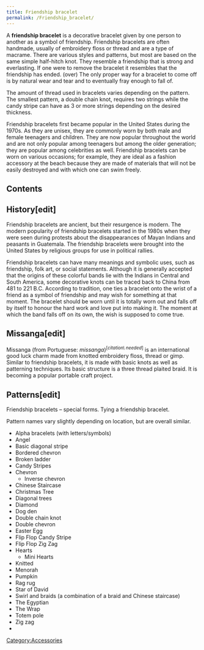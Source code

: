 ```yaml
---
title: Friendship bracelet
permalink: /Friendship_bracelet/
---
```


A **friendship bracelet** is a decorative bracelet given by one person
to another as a symbol of friendship. Friendship bracelets are often
handmade, usually of embroidery floss or thread and are a type of
macrame. There are various styles and patterns, but most are based on
the same simple half-hitch knot. They resemble a friendship that is
strong and everlasting. If one were to remove the bracelet it resembles
that the friendship has ended. (over) The only proper way for a bracelet
to come off is by natural wear and tear and to eventually fray enough to
fall of.

The amount of thread used in bracelets varies depending on the pattern.
The smallest pattern, a double chain knot, requires two strings while
the candy stripe can have as 3 or more strings depending on the desired
thickness.

Friendship bracelets first became popular in the United States during
the 1970s. As they are unisex, they are commonly worn by both male and
female teenagers and children. They are now popular throughout the world
and are not only popular among teenagers but among the older generation;
they are popular among celebrities as well. Friendship bracelets can be
worn on various occasions; for example, they are ideal as a fashion
accessory at the beach because they are made of materials that will not
be easily destroyed and with which one can swim freely.

## Contents

## History\[edit\]

Friendship bracelets are ancient, but their resurgence is modern. The
modern popularity of friendship bracelets started in the 1980s when they
were seen during protests about the disappearances of Mayan Indians and
peasants in Guatemala. The friendship bracelets were brought into the
United States by religious groups for use in political rallies.

Friendship bracelets can have many meanings and symbolic uses, such as
friendship, folk art, or social statements. Although it is generally
accepted that the origins of these colorful bands lie with the Indians
in Central and South America, some decorative knots can be traced back
to China from 481 to 221 B.C. According to tradition, one ties a
bracelet onto the wrist of a friend as a symbol of friendship and may
wish for something at that moment. The bracelet should be worn until it
is totally worn out and falls off by itself to honour the hard work and
love put into making it. The moment at which the band falls off on its
own, the wish is supposed to come true.

## Missanga\[edit\]

Missanga (from Portuguese: *missanga*)<sup>\[*citation\ needed*\]</sup>
is an international good luck charm made from knotted embroidery floss,
thread or gimp. Similar to friendship bracelets, it is made with basic
knots as well as patterning techniques. Its basic structure is a three
thread plaited braid. It is becoming a popular portable craft project.

## Patterns\[edit\]

Friendship bracelets – special forms. Tying a friendship bracelet.

Pattern names vary slightly depending on location, but are overall
similar.

-   Alpha bracelets (with letters/symbols)
-   Angel
-   Basic diagonal stripe
-   Bordered chevron
-   Broken ladder
-   Candy Stripes
-   Chevron
    -   Inverse chevron
-   Chinese Staircase
-   Christmas Tree
-   Diagonal trees
-   Diamond
-   Dog den
-   Double chain knot
-   Double chevron
-   Easter Egg
-   Flip Flop Candy Stripe
-   Flip Flop Zig Zag
-   Hearts
    -   Mini Hearts
-   Knitted
-   Menorah
-   Pumpkin
-   Rag rug
-   Star of David
-   Swirl and braids (a combination of a braid and Chinese staircase)
-   The Egyptian
-   The Wrap
-   Totem pole
-   Zig zag
-

[Category:Accessories](/Category:Accessories "wikilink")